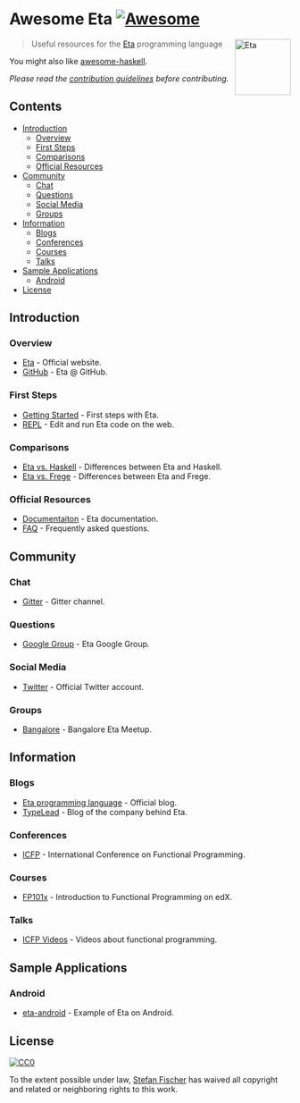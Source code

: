 # Awesome Eta [![Awesome](https://cdn.rawgit.com/sindresorhus/awesome/d7305f38d29fed78fa85652e3a63e154dd8e8829/media/badge.svg)](https://github.com/sindresorhus/awesome)

[<img src="https://github.com/typelead/eta/blob/master/eta_logo.png" align="right" width="100" alt="Eta">](https://github.com/typelead/eta)

> Useful resources for the [Eta](http://eta-lang.org/) programming language

You might also like [awesome-haskell](https://github.com/krispo/awesome-haskell).

*Please read the [contribution guidelines](contributing.md) before contributing.*

## Contents

- [Introduction](#introduction)
  - [Overview](#overview)
  - [First Steps](#first-steps)
  - [Comparisons](#comparisons)
  - [Official Resources](#official-resources)
- [Community](#community)
  - [Chat](#chat)
  - [Questions](#questions)
  - [Social Media](#social-media)
  - [Groups](#groups)
- [Information](#information)
  - [Blogs](#blogs)
  - [Conferences](#conferences)
  - [Courses](#courses)
  - [Talks](#talks)
- [Sample Applications](#sample-applications)
  - [Android](#android)
- [License](#license)

## Introduction

### Overview

- [Eta](http://eta-lang.org/) - Official website.
- [GitHub](https://github.com/typelead/eta) - Eta @ GitHub.

### First Steps

- [Getting Started](http://eta-lang.org/docs/html/getting-started.html) - First steps with Eta.
- [REPL](http://eta-lang.org/playground.html) - Edit and run Eta code on the web.

### Comparisons

- [Eta vs. Haskell](http://eta-lang.org/docs/html/faq.html#why-eta-and-not-haskell) - Differences between Eta and Haskell.
- [Eta vs. Frege](http://eta-lang.org/docs/html/faq.html#how-is-eta-different-from-frege) - Differences between Eta and Frege.

### Official Resources

- [Documentaiton](http://eta-lang.org/docs/html/) - Eta documentation.
- [FAQ](http://eta-lang.org/docs/html/faq.html) - Frequently asked questions.

## Community

### Chat

- [Gitter](https://gitter.im/typelead/eta) - Gitter channel.

### Questions

- [Google Group](https://groups.google.com/forum/#!forum/eta-discuss) - Eta Google Group.

### Social Media

- [Twitter](https://twitter.com/eta_lang) - Official Twitter account.

### Groups

- [Bangalore](https://www.meetup.com/Bangalore-Eta-Meetup/) - Bangalore Eta Meetup.

## Information

### Blogs

- [Eta programming language](https://medium.com/eta-programming-language) - Official blog.
- [TypeLead](https://blog.typelead.com/) - Blog of the company behind Eta.

### Conferences

- [ICFP](http://www.icfpconference.org/) - International Conference on Functional Programming.

### Courses

- [FP101x](https://www.edx.org/course/introduction-functional-programming-delftx-fp101x-0) - Introduction to Functional Programming on edX.

### Talks

- [ICFP Videos](https://www.youtube.com/channel/UCwRL68qZFfub1Ep1EScfmBw) - Videos about functional programming.

## Sample Applications

### Android

- [eta-android](https://github.com/puffnfresh/eta-android) - Example of Eta on Android.

## License

[![CC0](http://mirrors.creativecommons.org/presskit/buttons/88x31/svg/cc-zero.svg)](https://creativecommons.org/publicdomain/zero/1.0/)

To the extent possible under law, [Stefan Fischer](https://github.com/sfischer13) has waived all copyright and related or neighboring rights to this work.
